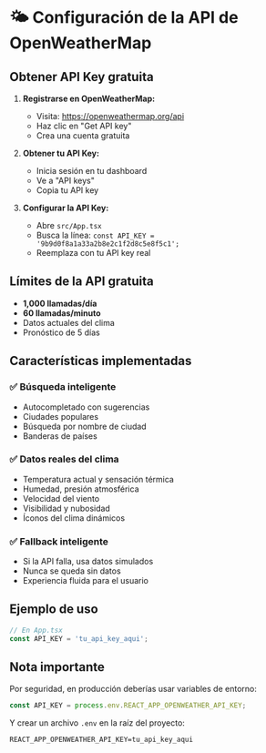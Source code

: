 # 🌤️ Configuración de la API de OpenWeatherMap

## Obtener API Key gratuita

1. **Registrarse en OpenWeatherMap:**
   - Visita: https://openweathermap.org/api
   - Haz clic en "Get API key"
   - Crea una cuenta gratuita

2. **Obtener tu API Key:**
   - Inicia sesión en tu dashboard
   - Ve a "API keys" 
   - Copia tu API key

3. **Configurar la API Key:**
   - Abre `src/App.tsx`
   - Busca la línea: `const API_KEY = '9b9d0f8a1a33a2b8e2c1f2d8c5e8f5c1';`
   - Reemplaza con tu API key real

## Límites de la API gratuita

- **1,000 llamadas/día**
- **60 llamadas/minuto**
- Datos actuales del clima
- Pronóstico de 5 días

## Características implementadas

### ✅ Búsqueda inteligente
- Autocompletado con sugerencias
- Ciudades populares
- Búsqueda por nombre de ciudad
- Banderas de países

### ✅ Datos reales del clima
- Temperatura actual y sensación térmica
- Humedad, presión atmosférica
- Velocidad del viento
- Visibilidad y nubosidad
- Íconos del clima dinámicos

### ✅ Fallback inteligente
- Si la API falla, usa datos simulados
- Nunca se queda sin datos
- Experiencia fluida para el usuario

## Ejemplo de uso

```typescript
// En App.tsx
const API_KEY = 'tu_api_key_aqui';
```

## Nota importante

Por seguridad, en producción deberías usar variables de entorno:

```typescript
const API_KEY = process.env.REACT_APP_OPENWEATHER_API_KEY;
```

Y crear un archivo `.env` en la raíz del proyecto:
```
REACT_APP_OPENWEATHER_API_KEY=tu_api_key_aqui
```
